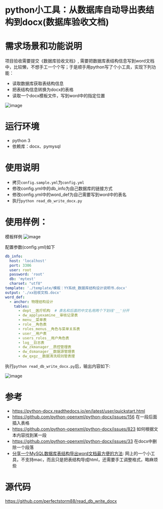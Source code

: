 # python小工具：从数据库自动导出表结构到docx(数据库验收文档)

# 需求场景和功能说明
项目验收需要提交《数据库验收文档》, 需要把数据库表结构信息写到word文档中，比较懒，不想手工一个个写；于是顺手用python写了个小工具，实现下列功能：

  - 读取数据库获取表结构信息
  - 把表结构信息转换为docx的表格
  - 读取一个docx模板文件，写到word中的指定位置

![image](https://user-images.githubusercontent.com/37857943/95714736-3e52a580-0c9b-11eb-9397-48e5017578d4.png)


# 运行环境
- python 3
- 依赖库：docx、pymysql

# 使用说明
- 拷贝`config.sample.yml`为`config.yml`
- 修改config.yml中的db_info为自己数据库的链接方式
- 修改config.yml中的word_def为自己需要写到word中的表名
- 执行`python read_db_write_docx.py`

# 使用样例：

模板样例
![image](https://user-images.githubusercontent.com/37857943/95713613-6b05bd80-0c99-11eb-824d-b9b8c4ad581f.png)


配置参数(config.yml)如下
```yaml
db_info:
  host: 'localhost' 
  port: 3306 
  user: root
  password: 'root'
  db: 'mytest'
  charset: "utf8"
template: './template/模板：YY系统_数据库结构设计说明书.docx'
output: './xx验收文档.docx'
word_def:
  - anchor: 物理结构设计
    tables: 
      - dept__医疗机构  # 表名和后面的中文名用两个下划线'__'分开
      - dw_applyexamine__审核记录表
      - menu__菜单表
      - role__角色表
      - roles_menus__角色与菜单关系表
      - user__用户表
      - users_roles__用户角色表
      - log__日志表
      - dw_zkmanager__质控管理表
      - dw_dsmanager__数据源管理表
      - dw_qxgz__数据清洗规则管表理
```

执行`python read_db_write_docx.py`后，输出内容如下:

![image](https://user-images.githubusercontent.com/37857943/95713733-9e484c80-0c99-11eb-9e4f-9f350d61a803.png)




# 参考
- https://python-docx.readthedocs.io/en/latest/user/quickstart.html 
- https://github.com/python-openxml/python-docx/issues/156 在一段后面插入表格
- https://github.com/python-openxml/python-docx/issues/823  如何根据文本内容找到某一段
- https://github.com/python-openxml/python-docx/issues/33  在docx中删除一个段落
- [分享一个MySQL数据库表结构导出word文档最方便的方法](https://www.hotbak.net/key/MYSQL数据库表结构导出成WORD文档.html): 网上的一个小工具，不支持mac，而且只是把表结构导成html，还需要手工调整格式，略麻烦些

# 源代码
https://github.com/perfectstorm88/read_db_write_docx



